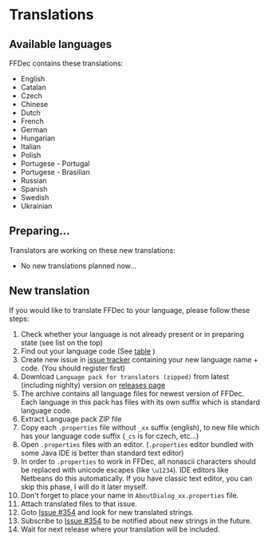 # Translations

## Available languages
 FFDec contains these translations:
 - English
 - Catalan
 - Czech
 - Chinese
 - Dutch
 - French
 - German
 - Hungarian
 - Italian
 - Polish
 - Portugese - Portugal
 - Portugese - Brasilian
 - Russian
 - Spanish
 - Swedish
 - Ukrainian

## Preparing...
Translators are working on these new translations: 
- No new translations planned now...

## New translation
If you would like to translate FFDec to your language, please follow these steps:

1. Check whether your language is not already present or in preparing state (see list on the top)
2. Find out your language code (See [table](http://www.loc.gov/standards/iso639-2/php/code_list.php) )
3. Create new issue in [issue tracker](https://www.free-decompiler.com/flash/issues/) containing your new language name + code. (You should register first)
4. Download `Language pack for translators (zipped)` from latest (including nighlty) version on [releases page](https://github.com/jindrapetrik/jpexs-decompiler/releases)
5. The archive contains all language files for newest version of FFDec. Each language in this pack has files with its own suffix which is standard language code.
6. Extract Language pack ZIP file
7. Copy each `.properties` file without `_xx` suffix (english), to new file which has your language code suffix (`_cs` is for czech, etc...)
8. Open `.properties` files with an editor. (`.properties` editor bundled with some Java IDE is better than standard text editor)
9. In order to `.properties` to work in FFDec, all nonascii characters should be replaced with unicode escapes (like `\u1234`). IDE editors like Netbeans do this automatically. If you have classic text editor, you can skip this phase, I will do it later myself.
10. Don't forget to place your name in `AboutDialog_xx.properties` file.
11. Attach translated files to that issue.
12. Goto [Issue #354] and look for new translated strings.
12. Subscribe to [Issue #354] to be notified about new strings in the future.
13. Wait for next release where your translation will be included.

[Issue #354]: https://www.free-decompiler.com/flash/issues/354-new-translations